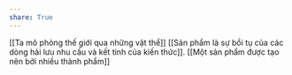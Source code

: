 ```yaml
---
share: True
---
```

[[Ta mô phỏng thế giới qua những vật thể]]
[[Sản phẩm là sự bồi tụ của các dòng hải lưu nhu cầu và kết tinh của kiến thức]]. [[Một sản phẩm được tạo nên bởi nhiều thành phẩm]]
